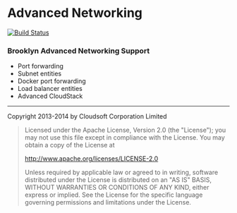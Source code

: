 Advanced Networking
===================
[![Build Status](https://api.travis-ci.org/brooklyncentral/advanced-networking.svg?branch=master)](https://travis-ci.org/brooklyncentral/advanced-networking)

### Brooklyn Advanced Networking Support

- Port forwarding
- Subnet entities
- Docker port forwarding
- Load balancer entities
- Advanced CloudStack

----

Copyright 2013-2014 by Cloudsoft Corporation Limited

> Licensed under the Apache License, Version 2.0 (the "License");
> you may not use this file except in compliance with the License.
> You may obtain a copy of the License at
> 
> http://www.apache.org/licenses/LICENSE-2.0
> 
> Unless required by applicable law or agreed to in writing, software
> distributed under the License is distributed on an "AS IS" BASIS,
> WITHOUT WARRANTIES OR CONDITIONS OF ANY KIND, either express or implied.
> See the License for the specific language governing permissions and
> limitations under the License.
